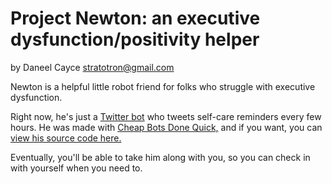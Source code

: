 # Project Newton: an executive dysfunction/positivity helper
by Daneel Cayce <stratotron@gmail.com>

Newton is a helpful little robot friend for folks who struggle with executive dysfunction.

Right now, he's just a [Twitter bot](https://twitter.com/HelloNewtonBot) who tweets self-care reminders every few hours. He was made with [Cheap Bots Done Quick,](https://cheapbotsdonequick.com) and if you want, you can [view his source code here.](https://cheapbotsdonequick.com/source/HelloNewtonBot)

Eventually, you'll be able to take him along with you, so you can check in with yourself when you need to.
